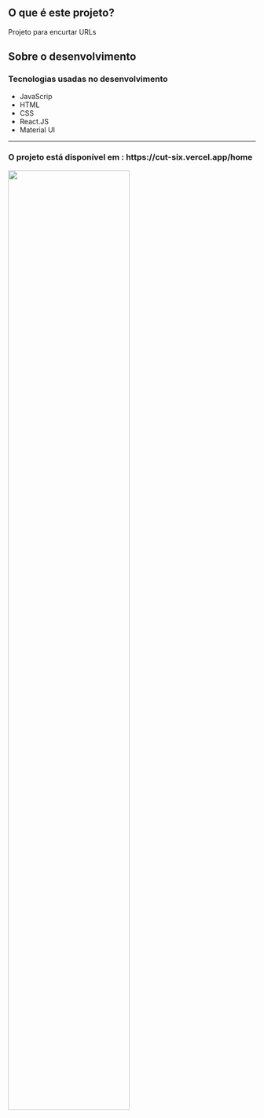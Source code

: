 <h2>O que é este projeto?</h2>
<p>Projeto para encurtar URLs</p>


<h2>Sobre o desenvolvimento</h2>

<h3>Tecnologias  usadas no desenvolvimento</h3>
<ul>
    <li>JavaScrip</li>
    <li>HTML</li>
    <li>CSS</li>
    <li>React.JS</li>
    <li>Material UI</li>
</ul>

<hr>

<h3>O projeto está disponível em : https://cut-six.vercel.app/home </h3>
 
<img width="70%" src="https://user-images.githubusercontent.com/43209743/116279307-c131de00-a75d-11eb-83ed-27c8a800d643.png" />
